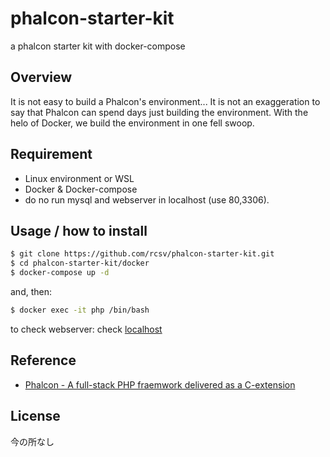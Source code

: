 # phalcon-starter-kit
a phalcon starter kit with docker-compose

## Overview

It is not easy to build a Phalcon's environment... It is not an exaggeration to say that Phalcon can spend days just building the environment. With the helo of Docker, we build the environment in one fell swoop.

## Requirement
- Linux environment or WSL
- Docker & Docker-compose
- do no run mysql and webserver in localhost (use 80,3306).

## Usage / how to install

```bash
$ git clone https://github.com/rcsv/phalcon-starter-kit.git
$ cd phalcon-starter-kit/docker
$ docker-compose up -d
```

and, then:

```bash
$ docker exec -it php /bin/bash
```

to check webserver: check [localhost](https://localhost/)

## Reference
- [Phalcon - A full-stack PHP fraemwork delivered as a C-extension](https://phalcon.io/en-us)

## License
今の所なし
